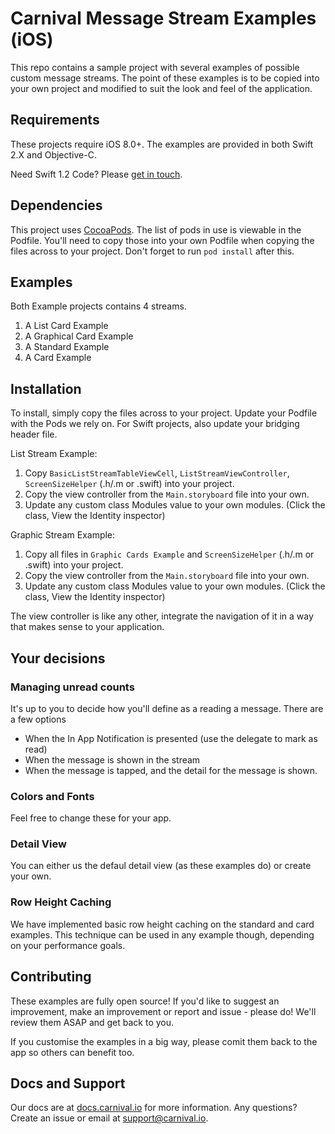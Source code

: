 # Carnival Message Stream Examples (iOS)
This repo contains a sample project with several examples of possible custom message streams. The point of these examples is to be copied into your own project and modified to suit the look and feel of the application.

## Requirements
These projects require iOS 8.0+. The examples are provided in both Swift 2.X and Objective-C.

Need Swift 1.2 Code? Please [get in touch](support@carnival.io).

## Dependencies
This project uses [CocoaPods](cocoapods.org). The list of pods in use is viewable in the Podfile. You'll need to copy those into your own Podfile when copying the files across to your project. Don't forget to run `pod install` after this. 

## Examples
Both Example projects contains 4 streams. 

1. A List Card Example
2. A Graphical Card Example
3. A Standard Example
4. A Card Example

## Installation
To install, simply copy the files across to your project. Update your Podfile with the Pods we rely on. For Swift projects, also update your bridging header file. 

List Stream Example: 
1. Copy `BasicListStreamTableViewCell`, `ListStreamViewController`, `ScreenSizeHelper` (.h/.m or .swift) into your project.
2. Copy the view controller from the `Main.storyboard` file into your own.
3. Update any custom class Modules value to your own modules. (Click the class, View the Identity inspector)


Graphic Stream Example: 
1. Copy all files in `Graphic Cards Example` and `ScreenSizeHelper` (.h/.m or .swift) into your project.
2. Copy the view controller from the `Main.storyboard` file into your own.
3. Update any custom class Modules value to your own modules. (Click the class, View the Identity inspector)

The view controller is like any other, integrate the navigation of it in a way that makes sense to your application.

## Your decisions 

### Managing unread counts

It's up to you to decide how you'll define as a reading a message. There are a few options

* When the In App Notification is presented (use the delegate to mark as read)
* When the message is shown in the stream
* When the message is tapped, and the detail for the message is shown. 

### Colors and Fonts
Feel free to change these for your app.

### Detail View
You can either us the defaul detail view (as these examples do) or create your own. 

### Row Height Caching
We have implemented basic row height caching on the standard and card examples. This technique can be used in any example though, depending on your performance goals. 

## Contributing
These examples are fully open source! If you'd like to suggest an improvement, make an improvement or report and issue - please do! We'll review them ASAP and get back to you. 

If you customise the examples in a big way, please comit them back to the app so others can benefit too. 

## Docs and Support
Our docs are at [docs.carnival.io](docs.carnival.io) for more information. Any questions? Create an issue or email at [support@carnival.io](support@carnival.io).
